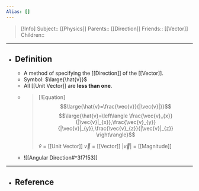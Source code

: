 ```yaml
---
Alias: []
---
```

> [!Info]
> Subject:: [[Physics]]
> Parents:: [[Direction]]
> Friends:: [[Vector]]
> Children:: 
---
- ## Definition
	- A method of specifying the [[Direction]] of the [[Vector]].
	- Symbol: $\large{\hat{v}}$
	- All [[Unit Vector]] are **less than one**.
	- > [!Equation]
	  > $$\large{\hat{v}=\frac{\vec{v}}{|\vec{v}|}}$$
	  > $$\large{\hat{v}=\left\langle \frac{\vec{v}_{x}}{|\vec{v}|_{x}},\frac{\vec{v}_{y}}{|\vec{v}|_{y}},\frac{\vec{v}_{z}}{|\vec{v}|_{z}} \right\rangle}$$
	  > 
	  > $\hat{v}$ = [[Unit Vector]]
	  > $\vec{v}$ = [[Vector]]
	  > $|\vec{v}|$ = [[Magnitude]]
	- ![[Angular Direction#^3f7153]]
---
- ## Reference